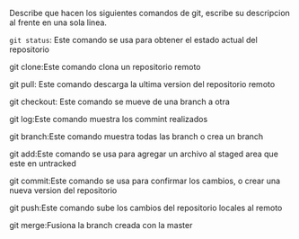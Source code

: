 Describe que hacen los siguientes comandos de git, escribe su descripcion al frente en una sola linea.

`git status`: Este comando se usa para obtener el estado actual del repositorio

git clone:Este comando clona un repositorio remoto

git pull: Este comando descarga la ultima version del repositorio remoto

git checkout: Este comando se mueve de una branch a otra

git log:Este comando muestra los commint realizados

git branch:Este comando muestra todas las branch o crea un branch

git add:Este comando se usa para agregar un archivo al staged area que este en untracked

git commit:Este comando se usa para confirmar los cambios, o crear una nueva version del repositorio

git push:Este comando sube los cambios del repositorio locales al remoto

git merge:Fusiona la branch creada con la master
